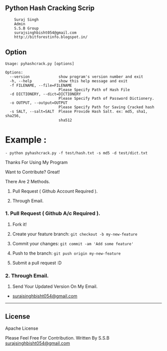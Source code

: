 ## Python Hash Cracking Scrip

```
    Suraj Singh
    Admin
    S.S.B Group
    surajsinghbisht054@gmail.com
    http://bitforestinfo.blogspot.in/
```
## Option

```
Usage: pyhashcrack.py [options] 

Options:
  --version             show program's version number and exit
  -h, --help            show this help message and exit
  -f FILENAME, --file=FILENAME
                        Please Specify Path of Hash File
  -d DICTIONERY, --dict=DICTIONERY
                        Please Specify Path of Password Dictionery.
  -o OUTPUT, --output=OUTPUT
                        Please Specify Path for Saving Cracked hash
  -s SALT, --salt=SALT  Please Provide Hash Salt. ex: md5, sha1, sha256,
                        sha512
```

# Example : 

	- python pyhashcrack.py -f test/hash.txt -s md5 -d test/dict.txt 





Thanks For Using My Program


Want to Contribute? Great!


There Are 2 Methods.

1. Pull Request ( Github Account Required ).

2. Through Email.


### 1. Pull Request ( Github A/c Required ). 

1. Fork it!

2. Create your feature branch: `git checkout -b my-new-feature`

3. Commit your changes: `git commit -am 'Add some feature'`

4. Push to the branch: `git push origin my-new-feature`

5. Submit a pull request :D



### 2. Through Email.

1. Send Your Updated Version On My Email.

- surajsinghbisht054@gmail.com


----

## License

Apache License

Please Feel Free For Contribution.
Written By 
  S.S.B
  surajsinghbisht054@gmail.com
  
